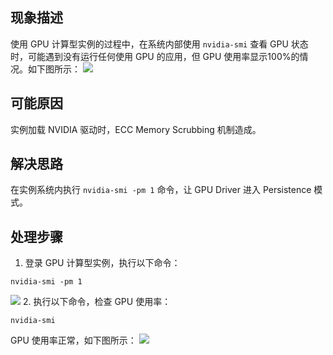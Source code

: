 ## 现象描述
使用 GPU 计算型实例的过程中，在系统内部使用 `nvidia-smi` 查看 GPU 状态时，可能遇到没有运行任何使用 GPU 的应用，但 GPU 使用率显示100%的情况。如下图所示：
![](https://mc.qcloudimg.com/static/img/5a58bc996b38c28b94131105a3fbd000/image.png)
## 可能原因
实例加载 NVIDIA 驱动时，ECC Memory Scrubbing 机制造成。
## 解决思路
在实例系统内执行 `nvidia-smi -pm 1` 命令，让 GPU Driver 进入 Persistence 模式。
## 处理步骤
1. 登录 GPU 计算型实例，执行以下命令：
```
nvidia-smi -pm 1
```
![](https://mc.qcloudimg.com/static/img/456d59df82aa68c243b6073bfe63f490/image.png)
2. 执行以下命令，检查 GPU 使用率：
```
nvidia-smi
```
GPU 使用率正常，如下图所示：
![](https://mc.qcloudimg.com/static/img/460c515a0a7ac32b4c525b759e13c732/image.png)

